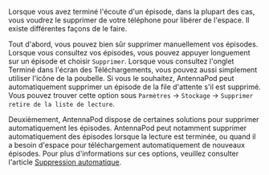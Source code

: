 Lorsque vous avez terminé l'écoute d'un épisode, dans la plupart des cas, vous
voudrez le supprimer de votre téléphone pour libérer de l'espace. Il existe
différentes façons de le faire.

Tout d'abord, vous pouvez bien sûr supprimer manuellement vos épisodes. Lorsque
vous consultez vos épisodes, vous pouvez appuyer longuement sur un épisode et
choisir `Supprimer`. Lorsque vous consultez l'onglet Terminé dans l'écran des
Téléchargements, vous pouvez aussi simplement utiliser l'icône de la poubelle.
Si vous le souhaitez, AntennaPod peut automatiquement supprimer un épisode de la
file d'attente s'il est supprimé. Vous pouvez trouver cette option sous
`Parmètres` → `Stockage` → `Supprimer retire de la liste de lecture`.

Deuxièmement, AntennaPod dispose de certaines solutions pour supprimer
automatiquement les épisodes. AntennaPod peut notamment supprimer
automatiquement des épisodes lorsque la lecture est terminée, ou quand il a
besoin d'espace pour téléchargement automatiquement de nouveaux épisodes. Pour
plus d'informations sur ces options, veuillez consulter l'article [Suppression
automatique](/documentation/automation/deletion).
